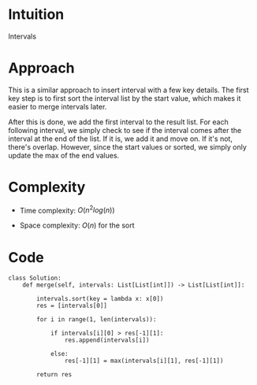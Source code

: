 # Intuition
Intervals

# Approach
This is a similar approach to insert interval with a few key details. The first key step is to first sort the interval list by the start value, which makes it easier to merge intervals later.

After this is done, we add the first interval to the result list. For each following interval, we simply check to see if the interval comes after the interval at the end of the list. If it is, we add it and move on. If it's not, there's overlap. However, since the start values or sorted, we simply only update the max of the end values.

# Complexity
- Time complexity: $O(n^2log(n))$
<!-- Add your time complexity here, e.g. $$O(n)$$ -->

- Space complexity: $O(n)$ for the sort
<!-- Add your space complexity here, e.g. $$O(n)$$ -->

# Code
```python3
class Solution:
    def merge(self, intervals: List[List[int]]) -> List[List[int]]:

        intervals.sort(key = lambda x: x[0])
        res = [intervals[0]]

        for i in range(1, len(intervals)):

            if intervals[i][0] > res[-1][1]:
                res.append(intervals[i])

            else:
                res[-1][1] = max(intervals[i][1], res[-1][1])

        return res
```

